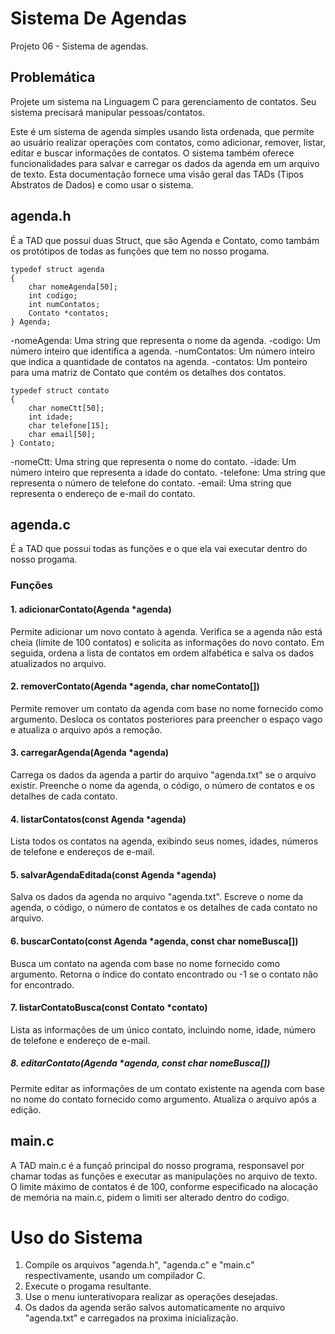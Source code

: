 # Sistema De Agendas
Projeto 06 - Sistema de agendas.
## Problemática
Projete um sistema na Linguagem C para gerenciamento de contatos. Seu sistema precisará manipular pessoas/contatos.

Este é um sistema de agenda simples usando lista ordenada, que permite ao usuário realizar operações com contatos, como adicionar, remover, listar, editar e buscar informações de contatos. O sistema também oferece funcionalidades para salvar e carregar os dados da agenda em um arquivo de texto. Esta documentação fornece uma visão geral das TADs (Tipos Abstratos de Dados) e como usar o sistema.

## agenda.h
É a TAD que possui duas Struct, que são Agenda e Contato, como tambám os protótipos de todas as funções que tem no nosso progama. 

````
typedef struct agenda
{
    char nomeAgenda[50];
    int codigo;
    int numContatos;
    Contato *contatos;
} Agenda;
````

-nomeAgenda: Uma string que representa o nome da agenda.
-codigo: Um número inteiro que identifica a agenda.
-numContatos: Um número inteiro que indica a quantidade de contatos na agenda.
-contatos: Um ponteiro para uma matriz de Contato que contém os detalhes dos contatos.

````
typedef struct contato
{
    char nomeCtt[50];
    int idade;
    char telefone[15];
    char email[50];
} Contato;
````

-nomeCtt: Uma string que representa o nome do contato.
-idade: Um número inteiro que representa a idade do contato.
-telefone: Uma string que representa o número de telefone do contato.
-email: Uma string que representa o endereço de e-mail do contato.

## agenda.c
É a TAD que possui todas as funções e o que ela vai executar dentro do nosso progama.
### Funções
#### 1. adicionarContato(Agenda *agenda)
Permite adicionar um novo contato à agenda. Verifica se a agenda não está cheia (limite de 100 contatos) e solicita as informações do novo contato. Em seguida, ordena a lista de contatos em ordem alfabética e salva os dados atualizados no arquivo.

#### 2. removerContato(Agenda *agenda, char nomeContato[])
Permite remover um contato da agenda com base no nome fornecido como argumento. Desloca os contatos posteriores para preencher o espaço vago e atualiza o arquivo após a remoção.

#### 3. carregarAgenda(Agenda *agenda)
Carrega os dados da agenda a partir do arquivo "agenda.txt" se o arquivo existir. Preenche o nome da agenda, o código, o número de contatos e os detalhes de cada contato.

#### 4. listarContatos(const Agenda *agenda)
Lista todos os contatos na agenda, exibindo seus nomes, idades, números de telefone e endereços de e-mail.

#### 5. salvarAgendaEditada(const Agenda *agenda)
Salva os dados da agenda no arquivo "agenda.txt". Escreve o nome da agenda, o código, o número de contatos e os detalhes de cada contato no arquivo.

#### 6. buscarContato(const Agenda *agenda, const char nomeBusca[])
Busca um contato na agenda com base no nome fornecido como argumento. Retorna o índice do contato encontrado ou -1 se o contato não for encontrado.

#### 7. listarContatoBusca(const Contato *contato)
Lista as informações de um único contato, incluindo nome, idade, número de telefone e endereço de e-mail.

##### 8. editarContato(Agenda *agenda, const char nomeBusca[])
Permite editar as informações de um contato existente na agenda com base no nome do contato fornecido como argumento. Atualiza o arquivo após a edição.

## main.c
A TAD main.c é a funçaõ principal do nosso programa, responsavel por chamar todas as funções e executar as manipulações no arquivo de texto.
O limite máximo de contatos é de 100, conforme especificado na alocação de memória na main.c, pidem o limiti ser alterado dentro do codigo.

# Uso do Sistema
1. Compile os arquivos "agenda.h", "agenda.c" e "main.c" respectivamente, usando um compilador C.
2. Execute o progama resultante.
3. Use o menu iunterativopara realizar as operações desejadas.
4. Os dados da agenda serão salvos automaticamente no arquivo "agenda.txt" e carregados na proxima inicialização.
